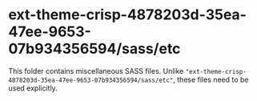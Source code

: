 # ext-theme-crisp-4878203d-35ea-47ee-9653-07b934356594/sass/etc

This folder contains miscellaneous SASS files. Unlike `"ext-theme-crisp-4878203d-35ea-47ee-9653-07b934356594/sass/etc"`, these files
need to be used explicitly.
